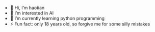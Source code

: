 - 👋 Hi, I’m haotian
- 👀 I’m interested in AI 
- 🌱 I’m currently learning python programming
- ⚡ Fun fact: only 18 years old, so forgive me for some silly mistakes

<!---
haotian1111/haotian1111 is a ✨ special ✨ repository because its `README.md` (this file) appears on your GitHub profile.
You can click the Preview link to take a look at your changes.
--->

